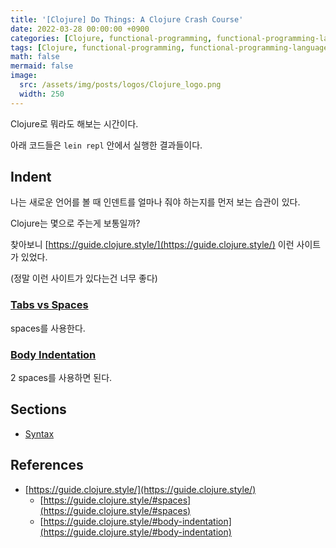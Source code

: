 ```yaml
---
title: '[Clojure] Do Things: A Clojure Crash Course'
date: 2022-03-28 00:00:00 +0900
categories: [Clojure, functional-programming, functional-programming-language]
tags: [Clojure, functional-programming, functional-programming-language]
math: false
mermaid: false
image:
  src: /assets/img/posts/logos/Clojure_logo.png
  width: 250
---
```


Clojure로 뭐라도 해보는 시간이다.

아래 코드들은 `lein repl` 안에서 실행한 결과들이다.

## Indent

나는 새로운 언어를 볼 때 인덴트를 얼마나 줘야 하는지를 먼저 보는 습관이 있다.

Clojure는 몇으로 주는게 보통일까?

찾아보니 [https://guide.clojure.style/](https://guide.clojure.style/) 이런 사이트가 있었다.

(정말 이런 사이트가 있다는건 너무 좋다)

### [Tabs vs Spaces](https://guide.clojure.style/#spaces)

spaces를 사용한다.

### [Body Indentation](https://guide.clojure.style/#body-indentation)

2 spaces를 사용하면 된다.

## Sections

- [Syntax](https://bossm0n5t3r.github.io/posts/110)

## References

- [https://guide.clojure.style/](https://guide.clojure.style/)
  - [https://guide.clojure.style/#spaces](https://guide.clojure.style/#spaces)
  - [https://guide.clojure.style/#body-indentation](https://guide.clojure.style/#body-indentation)
